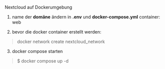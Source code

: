 Nextcloud auf Dockerumgebung

1. name der **domäne** ändern in **.env** und **docker-compose.yml** container: web

2. bevor die docker container erstellt werden:
> docker network create nextcloud_network

3. docker compose starten
> $ docker compose up -d
